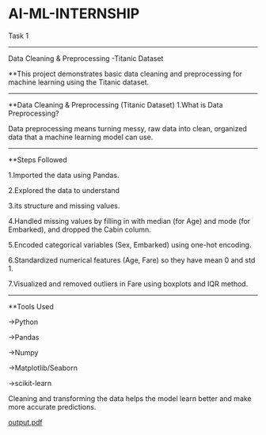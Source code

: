 # AI-ML-INTERNSHIP
Task 1
__________________________________
Data Cleaning & Preprocessing -Titanic Dataset

**This project demonstrates basic data cleaning and preprocessing for machine learning using the Titanic dataset.
__________________________________
**Data Cleaning & Preprocessing (Titanic Dataset)
1.What is Data Preprocessing?

Data preprocessing means turning messy, raw data into clean, organized data that a machine learning model can use.
___________________________________
**Steps Followed

1.Imported the data using Pandas.

2.Explored the data to understand

3.its structure and missing values.

4.Handled missing values by filling in with median (for Age) and mode (for Embarked), and dropped the Cabin column.

5.Encoded categorical variables (Sex, Embarked) using one-hot encoding.

6.Standardized numerical features (Age, Fare) so they have mean 0 and std 1.

7.Visualized and removed outliers in Fare using boxplots and IQR method.
____________________________________
**Tools Used

->Python

->Pandas

->Numpy

->Matplotlib/Seaborn

->scikit-learn

Cleaning and transforming the data helps the model learn better and make more accurate predictions.

[output.pdf](https://github.com/user-attachments/files/20444229/output.pdf)


